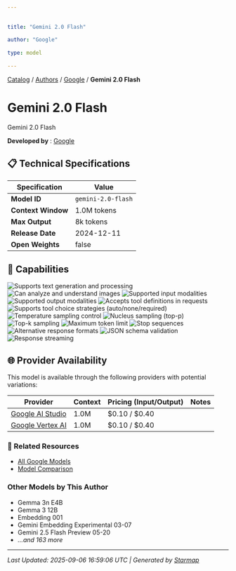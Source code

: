 ```yaml
---
  
  
title: "Gemini 2.0 Flash"
  
author: "Google"
  
type: model
  
---
```

  
  
  
[Catalog](../../../..) / [Authors](../../..) / [Google](../..) / **Gemini 2.0 Flash**
  
  
# Gemini 2.0 Flash
  
Gemini 2.0 Flash
  
  
**Developed by**
: 
[Google](../)
  
  
## 📋 Technical Specifications
  
| Specification | Value |
|---------|---------|
| **Model ID** | `gemini-2.0-flash` |
| **Context Window** | 1.0M tokens |
| **Max Output** | 8k tokens |
| **Release Date** | 2024-12-11 |
| **Open Weights** | false |

  
## 🎯 Capabilities
  
![Supports text generation and processing](https://img.shields.io/badge/text-✓-blue) ![Can analyze and understand images](https://img.shields.io/badge/vision-✓-purple) ![Supported input modalities](https://img.shields.io/badge/input-text,image-teal) ![Supported output modalities](https://img.shields.io/badge/output-text-cyan) ![Accepts tool definitions in requests](https://img.shields.io/badge/tools-✓-yellow) ![Supports tool choice strategies (auto/none/required)](https://img.shields.io/badge/tool__choice-✓-yellow) ![Temperature sampling control](https://img.shields.io/badge/temperature-core-red) ![Nucleus sampling (top-p)](https://img.shields.io/badge/top__p-core-red) ![Top-k sampling](https://img.shields.io/badge/top__k-advanced-orange) ![Maximum token limit](https://img.shields.io/badge/max__tokens-core-blue) ![Stop sequences](https://img.shields.io/badge/stop-core-blue) ![Alternative response formats](https://img.shields.io/badge/format__response-✓-cyan) ![JSON schema validation](https://img.shields.io/badge/structured__outputs-✓-cyan) ![Response streaming](https://img.shields.io/badge/streaming-✓-cyan)
  
  
## 🌐 Provider Availability
  
This model is available through the following providers with potential variations:
  
  
| Provider | Context | Pricing (Input/Output) | Notes |
|---------|---------|---------|---------|
| [Google AI Studio](../../../providers/google-ai-studio/models/gemini-2.0-flash.md) | 1.0M | $0.10 / $0.40 |  |
| [Google Vertex AI](../../../providers/google-vertex/models/gemini-2.0-flash.md) | 1.0M | $0.10 / $0.40 |  |

  
### 🔗 Related Resources
  
- [All Google Models](../)
- [Model Comparison](../../../../models/)
  
  
### Other Models by This Author
  
- Gemma 3n E4B
- Gemma 3 12B
- Embedding 001
- Gemini Embedding Experimental 03-07
- Gemini 2.5 Flash Preview 05-20
- _...and 163 more_
  
  
---
*Last Updated: 2025-09-06 16:59:06 UTC | Generated by [Starmap](https://github.com/agentstation/starmap)*